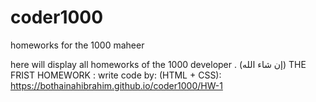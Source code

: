 # coder1000
homeworks for the 1000 maheer


here will display all homeworks of the 1000 developer . (إن شاء الله)
THE FRIST HOMEWORK : write code by: (HTML + CSS):
https://bothainahibrahim.github.io/coder1000/HW-1
